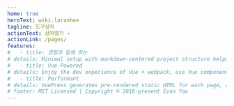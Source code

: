 ```yaml
---
home: true
heroText: wiki.laranhee
tagline: 도구상자
actionText: 상자열기 →
actionLink: /pages/
features:
#   - title: 경험과 함께 하는
# details: Minimal setup with markdown-centered project structure helps you focus on writing.
#   - title: Vue-Powered
# details: Enjoy the dev experience of Vue + webpack, use Vue components in markdown, and develop custom themes with Vue.
#   - title: Performant
# details: VuePress generates pre-rendered static HTML for each page, and runs as an SPA once a page is loaded.
# footer: MIT Licensed | Copyright © 2018-present Evan You
---
```

